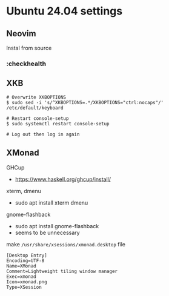 # Ubuntu 24.04 settings

## Neovim

Instal from source

### :checkhealth

## XKB

```
# Overwrite XKBOPTIONS
$ sudo sed -i 's/^XKBOPTIONS=.*/XKBOPTIONS="ctrl:nocaps"/' /etc/default/keyboard

# Restart console-setup
$ sudo systemctl restart console-setup

# Log out then log in again
```

## XMonad

GHCup

- https://www.haskell.org/ghcup/install/

xterm, dmenu
- sudo apt install xterm dmenu

gnome-flashback

- sudo apt install gnome-flashback
- seems to be unnecessary

make `/usr/share/xsessions/xmonad.desktop` file
```
[Desktop Entry]
Encoding=UTF-8
Name=XMonad
Comment=Lightweight tiling window manager
Exec=xmonad
Icon=xmonad.png
Type=XSession
```
